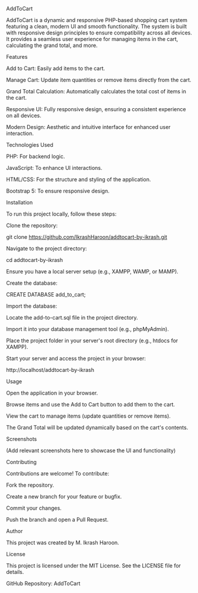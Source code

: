 AddToCart

AddToCart is a dynamic and responsive PHP-based shopping cart system featuring a clean, modern UI and smooth functionality. The system is built with responsive design principles to ensure compatibility across all devices. It provides a seamless user experience for managing items in the cart, calculating the grand total, and more.

Features

Add to Cart: Easily add items to the cart.

Manage Cart: Update item quantities or remove items directly from the cart.

Grand Total Calculation: Automatically calculates the total cost of items in the cart.

Responsive UI: Fully responsive design, ensuring a consistent experience on all devices.

Modern Design: Aesthetic and intuitive interface for enhanced user interaction.

Technologies Used

PHP: For backend logic.

JavaScript: To enhance UI interactions.

HTML/CSS: For the structure and styling of the application.

Bootstrap 5: To ensure responsive design.

Installation

To run this project locally, follow these steps:

Clone the repository:

git clone https://github.com/IkrashHaroon/addtocart-by-ikrash.git

Navigate to the project directory:

cd addtocart-by-ikrash

Ensure you have a local server setup (e.g., XAMPP, WAMP, or MAMP).

Create the database:

CREATE DATABASE add_to_cart;

Import the database:

Locate the add-to-cart.sql file in the project directory.

Import it into your database management tool (e.g., phpMyAdmin).

Place the project folder in your server's root directory (e.g., htdocs for XAMPP).

Start your server and access the project in your browser:

http://localhost/addtocart-by-ikrash

Usage

Open the application in your browser.

Browse items and use the Add to Cart button to add them to the cart.

View the cart to manage items (update quantities or remove items).

The Grand Total will be updated dynamically based on the cart's contents.

Screenshots

(Add relevant screenshots here to showcase the UI and functionality)

Contributing

Contributions are welcome! To contribute:

Fork the repository.

Create a new branch for your feature or bugfix.

Commit your changes.

Push the branch and open a Pull Request.

Author

This project was created by M. Ikrash Haroon.

License

This project is licensed under the MIT License. See the LICENSE file for details.

GitHub Repository: AddToCart

